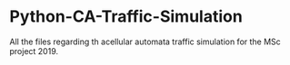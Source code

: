 # Python-CA-Traffic-Simulation
All the files regarding th acellular automata traffic simulation for the MSc project 2019.
